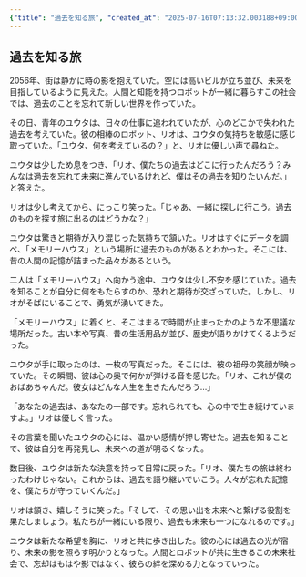 ```yaml
---
{"title": "過去を知る旅", "created_at": "2025-07-16T07:13:32.003188+09:00", "pattern_id": 8, "pattern_name": "未来の忘却型", "year": 2056}
---
```


## 過去を知る旅

2056年、街は静かに時の影を抱えていた。空には高いビルが立ち並び、未来を目指しているように見えた。人間と知能を持つロボットが一緒に暮らすこの社会では、過去のことを忘れて新しい世界を作っていた。

その日、青年のユウタは、日々の仕事に追われていたが、心のどこかで失われた過去を考えていた。彼の相棒のロボット、リオは、ユウタの気持ちを敏感に感じ取っていた。「ユウタ、何を考えているの？」と、リオは優しい声で尋ねた。

ユウタは少しため息をつき、「リオ、僕たちの過去はどこに行ったんだろう？みんなは過去を忘れて未来に進んでいるけれど、僕はその過去を知りたいんだ。」と答えた。

リオは少し考えてから、にっこり笑った。「じゃあ、一緒に探しに行こう。過去のものを探す旅に出るのはどうかな？」

ユウタは驚きと期待が入り混じった気持ちで頷いた。リオはすぐにデータを調べ、「メモリーハウス」という場所に過去のものがあるとわかった。そこには、昔の人間の記憶が詰まった品々があるという。

二人は「メモリーハウス」へ向かう途中、ユウタは少し不安を感じていた。過去を知ることが自分に何をもたらすのか、恐れと期待が交ざっていた。しかし、リオがそばにいることで、勇気が湧いてきた。

「メモリーハウス」に着くと、そこはまるで時間が止まったかのような不思議な場所だった。古い本や写真、昔の生活用品が並び、歴史が語りかけてくるようだった。

ユウタが手に取ったのは、一枚の写真だった。そこには、彼の祖母の笑顔が映っていた。その瞬間、彼は心の奥で何かが弾ける音を感じた。「リオ、これが僕のおばあちゃんだ。彼女はどんな人生を生きたんだろう…」

「あなたの過去は、あなたの一部です。忘れられても、心の中で生き続けていますよ。」リオは優しく言った。

その言葉を聞いたユウタの心には、温かい感情が押し寄せた。過去を知ることで、彼は自分を再発見し、未来への道が明るくなった。

数日後、ユウタは新たな決意を持って日常に戻った。「リオ、僕たちの旅は終わったわけじゃない。これからは、過去を語り継いでいこう。人々が忘れた記憶を、僕たちが守っていくんだ。」

リオは頷き、嬉しそうに笑った。「そして、その思い出を未来へと繋げる役割を果たしましょう。私たちが一緒にいる限り、過去も未来も一つになれるのです。」

ユウタは新たな希望を胸に、リオと共に歩き出した。彼の心には過去の光が宿り、未来の影を照らす明かりとなった。人間とロボットが共に生きるこの未来社会で、忘却はもはや影ではなく、彼らの絆を深める力となっていった。
